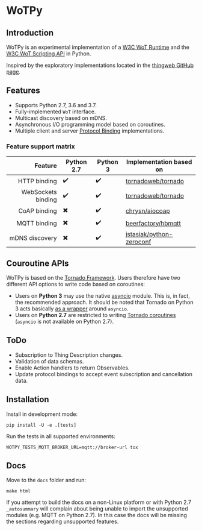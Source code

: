 # WoTPy

## Introduction

WoTPy is an experimental implementation of a [W3C WoT Runtime](https://github.com/w3c/wot-architecture/blob/master/terminology.md#wot-runtime) and the [W3C WoT Scripting API](https://w3c.github.io/wot-scripting-api/) in Python.

Inspired by the exploratory implementations located in the [thingweb GitHub page](https://github.com/thingweb).

## Features

* Supports Python 2.7, 3.6 and 3.7.
* Fully-implemented `WoT` interface.
* Multicast discovery based on mDNS.
* Asynchronous I/O programming model based on coroutines.
* Multiple client and server [Protocol Binding](https://github.com/w3c/wot-architecture/blob/master/terminology.md#protocol-binding) implementations. 

### Feature support matrix

| Feature            | Python 2.7               | Python 3           | Implementation based on                                                 |
|-------------------:|--------------------------|--------------------|-------------------------------------------------------------------------|
| HTTP binding       | :heavy_check_mark:       | :heavy_check_mark: | [tornadoweb/tornado](https://github.com/tornadoweb/tornado)             |
| WebSockets binding | :heavy_check_mark:       | :heavy_check_mark: | [tornadoweb/tornado](https://github.com/tornadoweb/tornado)             |
| CoAP binding       | :heavy_multiplication_x: | :heavy_check_mark: | [chrysn/aiocoap](https://github.com/chrysn/aiocoap)                     |
| MQTT binding       | :heavy_multiplication_x: | :heavy_check_mark: | [beerfactory/hbmqtt](https://github.com/beerfactory/hbmqtt)             |
| mDNS discovery     | :heavy_multiplication_x: | :heavy_check_mark: | [jstasiak/python-zeroconf](https://github.com/jstasiak/python-zeroconf) |

## Couroutine APIs

WoTPy is based on the [Tornado Framework](https://www.tornadoweb.org). Users therefore have two different API options to write code based on coroutines: 

* Users on **Python 3** may use the native [asyncio](https://docs.python.org/3/library/asyncio.html) module. This is, in fact, the recommended approach. It should be noted that Tornado on Python 3 acts basically [as a wrapper](https://www.tornadoweb.org/en/stable/asyncio.html) around `asyncio`.
* Users on **Python 2.7** are restricted to writing [Tornado coroutines](https://www.tornadoweb.org/en/stable/guide/coroutines.html) (`asyncio` is not available on Python 2.7).

## ToDo

* Subscription to Thing Description changes.
* Validation of data schemas.
* Enable Action handlers to return Observables.
* Update protocol bindings to accept event subscription and cancellation data.

## Installation

Install in development mode:

```
pip install -U -e .[tests]
```

Run the tests in all supported environments:

```
WOTPY_TESTS_MQTT_BROKER_URL=mqtt://broker-url tox
```

## Docs

Move to the `docs` folder and run:

```
make html
```

If you attempt to build the docs on a non-Linux platform or with Python 2.7 `_autosummary` will complain about being unable to import the unsupported modules (e.g. MQTT on Python 2.7). In this case the docs will be missing the sections regarding unsupported features.